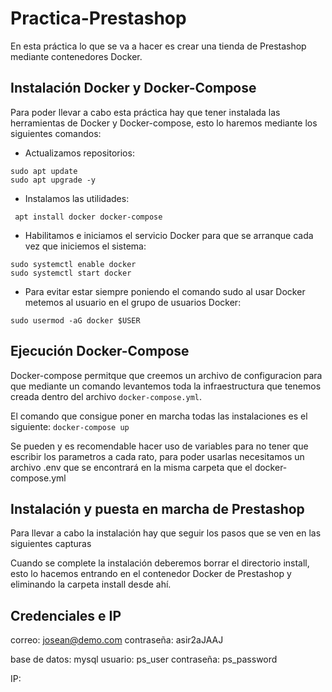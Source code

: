 # Practica-Prestashop
En esta práctica lo que se va a hacer es crear una tienda de Prestashop mediante contenedores Docker.

## Instalación Docker y Docker-Compose
Para poder llevar a cabo esta práctica hay que tener instalada las herramientas de Docker y Docker-compose, esto lo haremos mediante los siguientes comandos:

- Actualizamos repositorios:
```
sudo apt update
sudo apt upgrade -y
```

- Instalamos las utilidades:
```
 apt install docker docker-compose
```

- Habilitamos e iniciamos el servicio Docker para que se arranque cada vez que iniciemos el sistema:
```
sudo systemctl enable docker
sudo systemctl start docker
```

- Para evitar estar siempre poniendo el comando sudo al usar Docker metemos al usuario en el grupo de usuarios Docker:
```
sudo usermod -aG docker $USER
```

## Ejecución Docker-Compose
Docker-compose permitque que creemos un archivo de configuracion para que mediante un comando levantemos toda la infraestructura que tenemos creada dentro del archivo `docker-compose.yml`.

El comando que consigue poner en marcha todas las instalaciones es el siguiente: `docker-compose up`

Se pueden y es recomendable hacer uso de variables para no tener que escribir los parametros a cada rato, para poder usarlas necesitamos un archivo .env que se encontrará en la misma carpeta que el docker-compose.yml

## Instalación y puesta en marcha de Prestashop
Para llevar a cabo la instalación hay que seguir los pasos que se ven en las siguientes capturas


Cuando se complete la instalación deberemos borrar el directorio install, esto lo hacemos entrando en el contenedor Docker de Prestashop y eliminando la carpeta install desde ahí.

## Credenciales e IP
correo: josean@demo.com
contraseña: asir2aJAAJ

base de datos: mysql
usuario: ps_user
contraseña: ps_password

IP:
